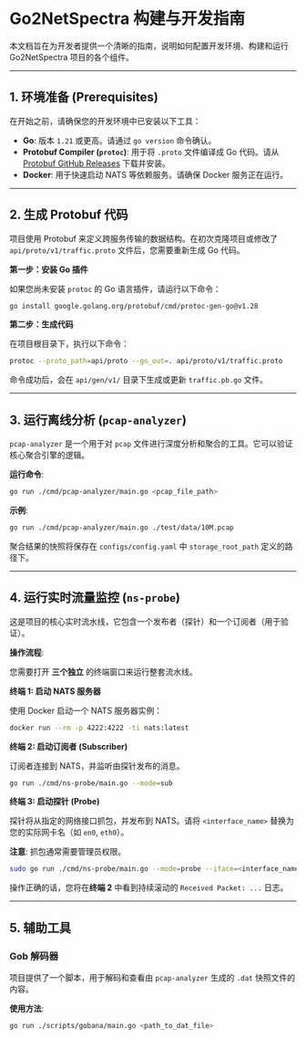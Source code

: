 # Go2NetSpectra 构建与开发指南

本文档旨在为开发者提供一个清晰的指南，说明如何配置开发环境、构建和运行 Go2NetSpectra 项目的各个组件。

---

## 1. 环境准备 (Prerequisites)

在开始之前，请确保您的开发环境中已安装以下工具：

- **Go**: 版本 `1.21` 或更高。请通过 `go version` 命令确认。
- **Protobuf Compiler (`protoc`)**: 用于将 `.proto` 文件编译成 Go 代码。请从 [Protobuf GitHub Releases](https://github.com/protocolbuffers/protobuf/releases) 下载并安装。
- **Docker**: 用于快速启动 NATS 等依赖服务。请确保 Docker 服务正在运行。

---

## 2. 生成 Protobuf 代码

项目使用 Protobuf 来定义跨服务传输的数据结构。在初次克隆项目或修改了 `api/proto/v1/traffic.proto` 文件后，您需要重新生成 Go 代码。

**第一步：安装 Go 插件**

如果您尚未安装 `protoc` 的 Go 语言插件，请运行以下命令：
```sh
go install google.golang.org/protobuf/cmd/protoc-gen-go@v1.28
```

**第二步：生成代码**

在项目根目录下，执行以下命令：
```sh
protoc --proto_path=api/proto --go_out=. api/proto/v1/traffic.proto
```

命令成功后，会在 `api/gen/v1/` 目录下生成或更新 `traffic.pb.go` 文件。

---

## 3. 运行离线分析 (`pcap-analyzer`)

`pcap-analyzer` 是一个用于对 `pcap` 文件进行深度分析和聚合的工具。它可以验证核心聚合引擎的逻辑。

**运行命令**:
```sh
go run ./cmd/pcap-analyzer/main.go <pcap_file_path>
```

**示例**:
```sh
go run ./cmd/pcap-analyzer/main.go ./test/data/10M.pcap
```

聚合结果的快照将保存在 `configs/config.yaml` 中 `storage_root_path` 定义的路径下。

---

## 4. 运行实时流量监控 (`ns-probe`)

这是项目的核心实时流水线，它包含一个发布者（探针）和一个订阅者（用于验证）。

**操作流程**:

您需要打开 **三个独立** 的终端窗口来运行整套流水线。

**终端 1: 启动 NATS 服务器**

使用 Docker 启动一个 NATS 服务器实例：
```sh
docker run --rm -p 4222:4222 -ti nats:latest
```

**终端 2: 启动订阅者 (Subscriber)**

订阅者连接到 NATS，并监听由探针发布的消息。
```sh
go run ./cmd/ns-probe/main.go --mode=sub
```

**终端 3: 启动探针 (Probe)**

探针将从指定的网络接口抓包，并发布到 NATS。请将 `<interface_name>` 替换为您的实际网卡名（如 `en0`, `eth0`）。

**注意**: 抓包通常需要管理员权限。
```sh
sudo go run ./cmd/ns-probe/main.go --mode=probe --iface=<interface_name>
```

操作正确的话，您将在**终端 2** 中看到持续滚动的 `Received Packet: ...` 日志。

---

## 5. 辅助工具

### Gob 解码器

项目提供了一个脚本，用于解码和查看由 `pcap-analyzer` 生成的 `.dat` 快照文件的内容。

**使用方法**:
```sh
go run ./scripts/gobana/main.go <path_to_dat_file>
```
